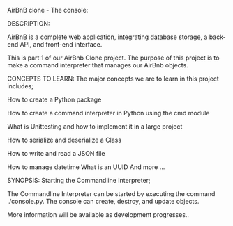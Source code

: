 AirBnB clone - The console:


DESCRIPTION: 

AirBnB is a complete web application, integrating database storage, a back-end API, and front-end interface.

This is part 1 of our AirBnb Clone project. The purpose of this project is to make a command interpreter that manages our AirBnb objects.

CONCEPTS TO LEARN: The major concepts we are to learn in this project includes;

How to create a Python package 

How to create a command interpreter in Python using the cmd module

What is Unittesting and how to implement it in a large project 

How to serialize and deserialize a Class 

How to write and read a JSON file 

How to manage datetime What is an UUID And more ...

SYNOPSIS: Starting the Commandline Interpreter; 

The Commandline Interpreter can be started by executing the command ./console.py. The console can create, destroy, and update objects.

More information will be available as development progresses.. 
